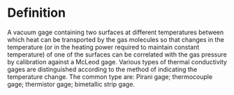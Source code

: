 # Definition

A vacuum gage containing two surfaces at different temperatures between
which heat can be transported by the gas molecules so that changes in
the temperature (or in the heating power required to maintain constant
temperature) of one of the surfaces can be correlated with the gas
pressure by calibration against a McLeod gage. Various types of thermal
conductivity gages are distinguished according to the method of
indicating the temperature change. The common type are: Pirani gage;
thermocouple gage; thermistor gage; bimetallic strip gage.
